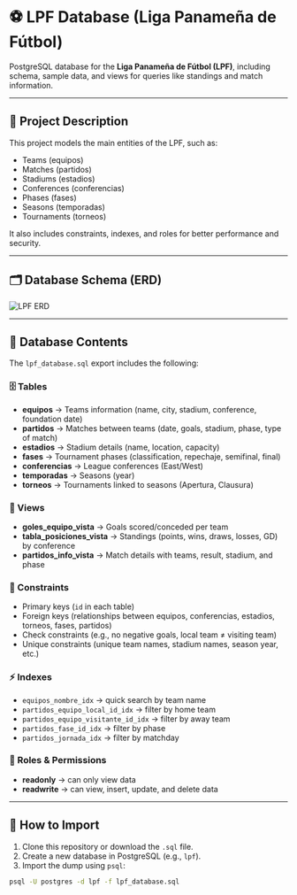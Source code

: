 # ⚽ LPF Database (Liga Panameña de Fútbol)

PostgreSQL database for the **Liga Panameña de Fútbol (LPF)**, including schema, sample data, and views for queries like standings and match information.

---

## 📌 Project Description
This project models the main entities of the LPF, such as:
- Teams (equipos)
- Matches (partidos)
- Stadiums (estadios)
- Conferences (conferencias)
- Phases (fases)
- Seasons (temporadas)
- Tournaments (torneos)

It also includes constraints, indexes, and roles for better performance and security.

---

## 🗂️ Database Schema (ERD)
![LPF ERD](images/LP_ERD.png)


---

## 📂 Database Contents

The `lpf_database.sql` export includes the following:

### 🗄️ Tables
- **equipos** → Teams information (name, city, stadium, conference, foundation date)  
- **partidos** → Matches between teams (date, goals, stadium, phase, type of match)  
- **estadios** → Stadium details (name, location, capacity)  
- **fases** → Tournament phases (classification, repechaje, semifinal, final)  
- **conferencias** → League conferences (East/West)  
- **temporadas** → Seasons (year)  
- **torneos** → Tournaments linked to seasons (Apertura, Clausura)  

### 👀 Views
- **goles_equipo_vista** → Goals scored/conceded per team  
- **tabla_posiciones_vista** → Standings (points, wins, draws, losses, GD) by conference  
- **partidos_info_vista** → Match details with teams, result, stadium, and phase  

### 🔐 Constraints
- Primary keys (`id` in each table)  
- Foreign keys (relationships between equipos, conferencias, estadios, torneos, fases, partidos)  
- Check constraints (e.g., no negative goals, local team ≠ visiting team)  
- Unique constraints (unique team names, stadium names, season year, etc.)  

### ⚡ Indexes
- `equipos_nombre_idx` → quick search by team name  
- `partidos_equipo_local_id_idx` → filter by home team  
- `partidos_equipo_visitante_id_idx` → filter by away team  
- `partidos_fase_id_idx` → filter by phase  
- `partidos_jornada_idx` → filter by matchday  

### 👥 Roles & Permissions
- **readonly** → can only view data  
- **readwrite** → can view, insert, update, and delete data  

---

## 🚀 How to Import

1. Clone this repository or download the `.sql` file.  
2. Create a new database in PostgreSQL (e.g., `lpf`).  
3. Import the dump using `psql`:  

```bash
psql -U postgres -d lpf -f lpf_database.sql

